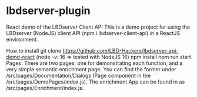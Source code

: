 # lbdserver-plugin
React demo of the LBDserver Client API
This is a demo project for using the LBDserver (NodeJS) client API (npm i lbdserver-client-api) in a ReactJS environment.

How to install
git clone https://github.com/LBD-Hackers/lbdserver-api-demo-react
(node -v: 16 => tested with NodeJS 16)
npm install
npm run start
Pages:
There are two pages: one for demonstrating each function, and a very simple semantic enrichment page. You can find the former under /src/pages/Documentation/Dialogs (Page component in the /src/pages/DemoPages/index.js). The enrichment App can be found in as /src/pages/Enrichment/index.js.
